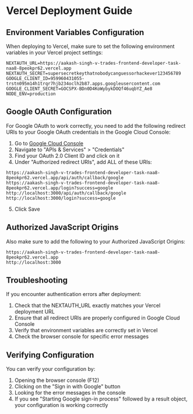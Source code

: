# Vercel Deployment Guide

## Environment Variables Configuration

When deploying to Vercel, make sure to set the following environment variables in your Vercel project settings:

```
NEXTAUTH_URL=https://aakash-singh-v-trades-frontend-developer-task-naa8-8peokpr62.vercel.app
NEXTAUTH_SECRET=supersecretkeythatnobodycanguessorhackever123456789
GOOGLE_CLIENT_ID=959960431055-trstn095m14h1trqr7hjb234oclh2b87.apps.googleusercontent.com
GOOGLE_CLIENT_SECRET=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
NODE_ENV=production
```

## Google OAuth Configuration

For Google OAuth to work correctly, you need to add the following redirect URIs to your Google OAuth credentials in the Google Cloud Console:

1. Go to [Google Cloud Console](https://console.cloud.google.com/)
2. Navigate to "APIs & Services" > "Credentials"
3. Find your OAuth 2.0 Client ID and click on it
4. Under "Authorized redirect URIs", add ALL of these URIs:

```
https://aakash-singh-v-trades-frontend-developer-task-naa8-8peokpr62.vercel.app/api/auth/callback/google
https://aakash-singh-v-trades-frontend-developer-task-naa8-8peokpr62.vercel.app/login?success=google
http://localhost:3000/api/auth/callback/google
http://localhost:3000/login?success=google
```

5. Click Save

## Authorized JavaScript Origins

Also make sure to add the following to your Authorized JavaScript Origins:

```
https://aakash-singh-v-trades-frontend-developer-task-naa8-8peokpr62.vercel.app
http://localhost:3000
```

## Troubleshooting

If you encounter authentication errors after deployment:

1. Check that the NEXTAUTH_URL exactly matches your Vercel deployment URL
2. Ensure that all redirect URIs are properly configured in Google Cloud Console
3. Verify that environment variables are correctly set in Vercel
4. Check the browser console for specific error messages

## Verifying Configuration

You can verify your configuration by:

1. Opening the browser console (F12)
2. Clicking on the "Sign in with Google" button
3. Looking for the error messages in the console
4. If you see "Starting Google sign-in process" followed by a result object, your configuration is working correctly 